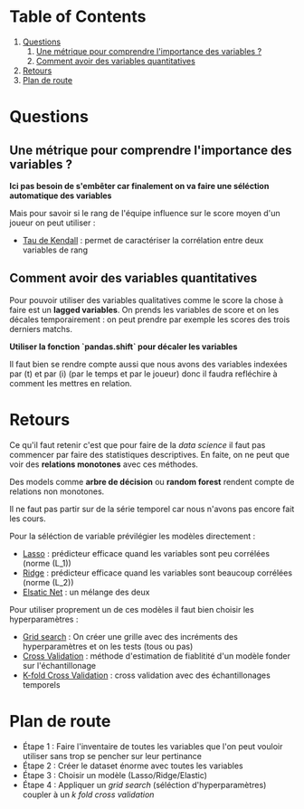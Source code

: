 
# Table of Contents

1.  [Questions](#org7dc9950)
    1.  [Une métrique pour comprendre l'importance des variables ?](#org5738f22)
    2.  [Comment avoir des variables quantitatives](#org9c8f089)
2.  [Retours](#org8349935)
3.  [Plan de route](#org1cba3e5)



<a id="org7dc9950"></a>

# Questions


<a id="org5738f22"></a>

## Une métrique pour comprendre l'importance des variables ?

**Ici pas besoin de s'embêter car finalement on va faire une séléction automatique des variables**

Mais pour savoir si le rang de l'équipe influence sur le score moyen d'un joueur on peut utiliser : 

-   [Tau de Kendall](https://fr.wikipedia.org/wiki/Tau_de_Kendall) : permet de caractériser la corrélation entre deux variables de rang


<a id="org9c8f089"></a>

## Comment avoir des variables quantitatives

Pour pouvoir utiliser des variables qualitatives comme le score la chose à faire est un **lagged variables**. On prends les variables de score et on les décales temporairement : on peut prendre par exemple les scores des trois derniers matchs.

**Utiliser la fonction \`pandas.shift\` pour décaler les variables**

Il faut bien se rendre compte aussi que nous avons des variables indexées par \(t\) et par \(i\) (par le temps et par le joueur) donc il faudra refléchire à comment les mettres en relation.


<a id="org8349935"></a>

# Retours

Ce qu'il faut retenir c'est que pour faire de la *data science* il faut pas commencer par faire des statistiques descriptives. En faite, on ne peut que voir des **relations monotones** avec ces méthodes.

Des models comme **arbre de décision** ou **random forest** rendent compte de relations non monotones.

Il ne faut pas partir sur de la série temporel car nous n'avons pas encore fait les cours.

Pour la séléction de variable prévilégier les modèles directement :

-   [Lasso](https://fr.wikipedia.org/wiki/Lasso_(statistiques)) : prédicteur efficace quand les variables sont peu corrélées (norme \(L_1\))
-   [Ridge](https://fr.wikipedia.org/wiki/R%C3%A9gularisation_de_Tikhonov) : prédicteur efficace quand les variables sont beaucoup corrélées (norme \(L_2\))
-   [Elsatic Net](https://en.wikipedia.org/wiki/Elastic_net_regularization) : un mélange des deux

Pour utiliser proprement un de ces modèles il faut bien choisir les hyperparamètres :

-   [Grid search](https://fr.wikipedia.org/wiki/Hyperparam%C3%A8tre) : On créer une grille avec des incréments des hyperparamètres et on les tests (tous ou pas)
-   [Cross Validation](https://fr.wikipedia.org/wiki/Validation_crois%C3%A9e) : méthode d'estimation de fiablitité d'un modèle fonder sur l'échantillonage
-   [K-fold Cross Validation](https://en.wikipedia.org/wiki/Cross-validation_(statistics)#k-fold_cross-validation) : cross validation avec des échantillonages temporels


<a id="org1cba3e5"></a>

# Plan de route

-   Étape 1 : Faire l'inventaire de toutes les variables que l'on peut vouloir utiliser sans trop se pencher sur leur pertinance
-   Étape 2 : Créer le dataset énorme avec toutes les variables
-   Étape 3 : Choisir un modèle (Lasso/Ridge/Elastic)
-   Étape 4 : Appliquer un *grid search* (séléction d'hyperparamètres) coupler à un *k fold cross validation*


